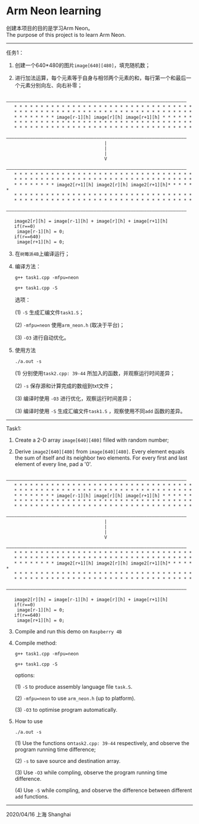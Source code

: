 # Arm Neon learning

创建本项目的目的是学习Arm Neon。<br>
The purpose of this project is to learn Arm Neon.

----------------------
任务1：

1. 创建一个640*480的图片`image[640][480]`，填充随机数；

2. 进行加法运算，每个元素等于自身与相邻两个元素的和，每行第一个和最后一个元素分别向左、向右补零；
```
   ————————————————————————————————————————————————————————————————————
   * * * * * * * * * * * * * * * * * * * * * * * * * * * * * * * * * * 
   * * * * * * * * * * * * * * * * * * * * * * * * * * * * * * * * * * 
   * * * * * * * * image[r-1][h] image[r][h] image[r+1][h] * * * * * *
   * * * * * * * * * * * * * * * * * * * * * * * * * * * * * * * * * * 
   * * * * * * * * * * * * * * * * * * * * * * * * * * * * * * * * * * 
   ————————————————————————————————————————————————————————————————————
                                     |
                                     |
                                     |
                                     V
   ————————————————————————————————————————————————————————————————————
   * * * * * * * * * * * * * * * * * * * * * * * * * * * * * * * * * * 
   * * * * * * * * * * * * * * * * * * * * * * * * * * * * * * * * * * 
   * * * * * * * * image2[r+1][h] image2[r][h] image2[r+1][h]* * * * * *
   * * * * * * * * * * * * * * * * * * * * * * * * * * * * * * * * * * 
   * * * * * * * * * * * * * * * * * * * * * * * * * * * * * * * * * * 
   ————————————————————————————————————————————————————————————————————
   
   image2[r][h] = image[r-1][h] + image[r][h] + image[r+1][h]
   if(r==0)
   	image[r-1][h] = 0;
   if(r==640)
   	image[r+1][h] = 0;
```

3. 在`树莓派4B`上编译运行；

4. 编译方法：

   `g++ task1.cpp -mfpu=neon`

   `g++ task1.cpp -S`

   选项：

   (1) `-S` 生成汇编文件`task1.S`；

   (2) `-mfpu=neon` 使用`arm_neon.h` (取决于平台)；

   (3)  `-O3` 进行自动优化。

5. 使用方法

   `./a.out -s`

   (1) 分别使用`task2.cpp: 39-44` 所加入的函数，并观察运行时间差异；

   (2) `-s` 保存源和计算完成的数组到txt文件；
   
   (3) 编译时使用 `-O3` 进行优化，观察运行时间差异；

   (3) 编译时使用 `-S` 生成汇编文件`task1.S` ，观察使用不同`add` 函数的差异。
  
----------------------
Task1:

1. Create a 2-D array `image[640][480]` filled with random number;

2. Derive  `image2[640][480]` from `image[640][480]`. Every element equals the sum of itself and its neighbor two elements. For every first and last element of every line, pad a '0'.
```
   ————————————————————————————————————————————————————————————————————
   * * * * * * * * * * * * * * * * * * * * * * * * * * * * * * * * * * 
   * * * * * * * * * * * * * * * * * * * * * * * * * * * * * * * * * * 
   * * * * * * * * image[r-1][h] image[r][h] image[r+1][h] * * * * * *
   * * * * * * * * * * * * * * * * * * * * * * * * * * * * * * * * * * 
   * * * * * * * * * * * * * * * * * * * * * * * * * * * * * * * * * * 
   ————————————————————————————————————————————————————————————————————
                                     |
                                     |
                                     |
                                     V
   ————————————————————————————————————————————————————————————————————
   * * * * * * * * * * * * * * * * * * * * * * * * * * * * * * * * * * 
   * * * * * * * * * * * * * * * * * * * * * * * * * * * * * * * * * * 
   * * * * * * * * image2[r+1][h] image2[r][h] image2[r+1][h]* * * * * *
   * * * * * * * * * * * * * * * * * * * * * * * * * * * * * * * * * * 
   * * * * * * * * * * * * * * * * * * * * * * * * * * * * * * * * * * 
   ————————————————————————————————————————————————————————————————————
   
   image2[r][h] = image[r-1][h] + image[r][h] + image[r+1][h]
   if(r==0)
   	image[r-1][h] = 0;
   if(r==640)
   	image[r+1][h] = 0;
```

3. Compile and run this demo on `Raspberry 4B`

4. Compile method:

   `g++ task1.cpp -mfpu=neon`

   `g++ task1.cpp -S`

   options:

   (1) `-S` to produce assembly language file `task.S`.

   (2) `-mfpu=neon` to use `arm_neon.h` (up to platform).

   (3) `-O3` to optimise program automatically.
  
   
5. How to use

   `./a.out -s`

   (1) Use the functions on`task2.cpp: 39-44` respectively, and observe the program running time difference;

   (2) `-s` to save source and destination array. 

   (3) Use `-O3` while compling, observe the program running time difference.

   (4) Use `-S` while compling, and observe the difference between different `add` functions.

----------------------

2020/04/16
上海 Shanghai
